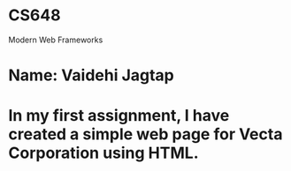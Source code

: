 # CS648
Modern Web Frameworks
# Name: Vaidehi Jagtap
# In my first assignment, I have created a simple web page for Vecta Corporation using HTML.
